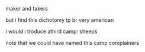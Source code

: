 
maker and takers

but i find this dichotomy tp br very american

i would i troduce athird camp: sheeps

note that we could have named this camp complainers

